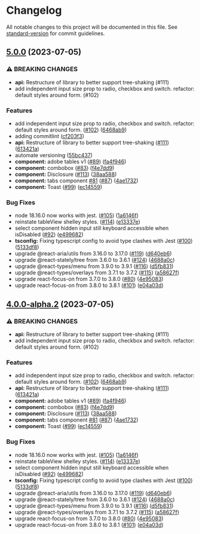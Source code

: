 # Changelog

All notable changes to this project will be documented in this file. See [standard-version](https://github.com/conventional-changelog/standard-version) for commit guidelines.

## [5.0.0](https://github.com/mokkapps/changelog-generator-demo/compare/v1.0.0-alpha.2...v5.0.0) (2023-07-05)


### ⚠ BREAKING CHANGES

* **api:** Restructure of library to better support tree-shaking (#111)
* add independent input size prop to  radio, checkbox and switch. refactor:  default styles around form.  (#102)

### Features

* add independent input size prop to  radio, checkbox and switch. refactor:  default styles around form.  ([#102](https://github.com/action-is-hope/shelley/issues/102)) ([6468ab9](https://github.com/mokkapps/changelog-generator-demo/commits/6468ab917f2476a4957a00599627052b378af894))
* adding commitlint ([cf203f3](https://github.com/mokkapps/changelog-generator-demo/commits/cf203f39f2528d9a576eb59f234565fcf36365dd))
* **api:** Restructure of library to better support tree-shaking ([#111](https://github.com/action-is-hope/shelley/issues/111)) ([613421a](https://github.com/mokkapps/changelog-generator-demo/commits/613421aedb079c09fc5c63593befa14fa5810318))
* automate versioning ([55bc437](https://github.com/mokkapps/changelog-generator-demo/commits/55bc437cd42933ac637804428f67934edbedee20))
* **component:** adobe tables v1 ([#89](https://github.com/action-is-hope/shelley/issues/89)) ([fa4f946](https://github.com/mokkapps/changelog-generator-demo/commits/fa4f9460b76dd05e079860cd4ac619b237eaf9b2))
* **component:** combobox ([#83](https://github.com/action-is-hope/shelley/issues/83)) ([f4e7dd9](https://github.com/mokkapps/changelog-generator-demo/commits/f4e7dd9e3543265ddf5f0fd4419a9ddfc9060963))
* **component:** Disclosure ([#113](https://github.com/action-is-hope/shelley/issues/113)) ([38aa588](https://github.com/mokkapps/changelog-generator-demo/commits/38aa588743380d1899e93ff9886d736b50bc7210))
* **component:** tabs component [#81](https://github.com/action-is-hope/shelley/issues/81) ([#87](https://github.com/action-is-hope/shelley/issues/87)) ([4ae1732](https://github.com/mokkapps/changelog-generator-demo/commits/4ae173212c396510d0316fe708cedc38eb7eb89b))
* **component:** Toast ([#99](https://github.com/action-is-hope/shelley/issues/99)) ([ec14559](https://github.com/mokkapps/changelog-generator-demo/commits/ec14559f41251824fd7f077b43c9286a118e9ccb))


### Bug Fixes

* node 18.16.0 now works with jest. ([#105](https://github.com/action-is-hope/shelley/issues/105)) ([1a6146f](https://github.com/mokkapps/changelog-generator-demo/commits/1a6146fcae2cfc305a5867e5128733855356a3be))
* reinstate tableView shelley styles. ([#114](https://github.com/action-is-hope/shelley/issues/114)) ([e13337e](https://github.com/mokkapps/changelog-generator-demo/commits/e13337ed57749a623becb4c5d1860f0f12275cd2))
* select component hidden input still keyboard accessible when isDisabled ([#92](https://github.com/action-is-hope/shelley/issues/92)) ([e499682](https://github.com/mokkapps/changelog-generator-demo/commits/e49968295812668ed265319c1435860d035592c1))
* **tsconfig:** Fixing typescript config to avoid type clashes with Jest ([#100](https://github.com/action-is-hope/shelley/issues/100)) ([5133df8](https://github.com/mokkapps/changelog-generator-demo/commits/5133df8c843791dc72df66476f880a1c9a8a5401))
* upgrade @react-aria/utils from 3.16.0 to 3.17.0 ([#119](https://github.com/action-is-hope/shelley/issues/119)) ([d640eb6](https://github.com/mokkapps/changelog-generator-demo/commits/d640eb63b41ff44420be39a239ae84576d6483c3))
* upgrade @react-stately/tree from 3.6.0 to 3.6.1 ([#124](https://github.com/action-is-hope/shelley/issues/124)) ([4688a0c](https://github.com/mokkapps/changelog-generator-demo/commits/4688a0c0f74d4523be9815c7848208bc40a33cf2))
* upgrade @react-types/menu from 3.9.0 to 3.9.1 ([#116](https://github.com/action-is-hope/shelley/issues/116)) ([d5fb831](https://github.com/mokkapps/changelog-generator-demo/commits/d5fb831f95a03a319577e4a85b53f39471c98e41))
* upgrade @react-types/overlays from 3.7.1 to 3.7.2 ([#115](https://github.com/action-is-hope/shelley/issues/115)) ([a58627f](https://github.com/mokkapps/changelog-generator-demo/commits/a58627fb244b43a9cfbb4e56977458f13020f4e8))
* upgrade react-focus-on from 3.7.0 to 3.8.0 ([#80](https://github.com/action-is-hope/shelley/issues/80)) ([4e95083](https://github.com/mokkapps/changelog-generator-demo/commits/4e95083e443d6ae7b6407906bddb822819a7910a))
* upgrade react-focus-on from 3.8.0 to 3.8.1 ([#101](https://github.com/action-is-hope/shelley/issues/101)) ([e04a03d](https://github.com/mokkapps/changelog-generator-demo/commits/e04a03d0adb072275677ae73ba6ba2bee6336425))

## [4.0.0-alpha.2](https://github.com/mokkapps/changelog-generator-demo/compare/v1.0.0-alpha.2...v4.0.0-alpha.2) (2023-07-05)


### ⚠ BREAKING CHANGES

* **api:** Restructure of library to better support tree-shaking (#111)
* add independent input size prop to  radio, checkbox and switch. refactor:  default styles around form.  (#102)

### Features

* add independent input size prop to  radio, checkbox and switch. refactor:  default styles around form.  ([#102](https://github.com/action-is-hope/shelley/issues/102)) ([6468ab9](https://github.com/mokkapps/changelog-generator-demo/commits/6468ab917f2476a4957a00599627052b378af894))
* **api:** Restructure of library to better support tree-shaking ([#111](https://github.com/action-is-hope/shelley/issues/111)) ([613421a](https://github.com/mokkapps/changelog-generator-demo/commits/613421aedb079c09fc5c63593befa14fa5810318))
* **component:** adobe tables v1 ([#89](https://github.com/action-is-hope/shelley/issues/89)) ([fa4f946](https://github.com/mokkapps/changelog-generator-demo/commits/fa4f9460b76dd05e079860cd4ac619b237eaf9b2))
* **component:** combobox ([#83](https://github.com/action-is-hope/shelley/issues/83)) ([f4e7dd9](https://github.com/mokkapps/changelog-generator-demo/commits/f4e7dd9e3543265ddf5f0fd4419a9ddfc9060963))
* **component:** Disclosure ([#113](https://github.com/action-is-hope/shelley/issues/113)) ([38aa588](https://github.com/mokkapps/changelog-generator-demo/commits/38aa588743380d1899e93ff9886d736b50bc7210))
* **component:** tabs component [#81](https://github.com/action-is-hope/shelley/issues/81) ([#87](https://github.com/action-is-hope/shelley/issues/87)) ([4ae1732](https://github.com/mokkapps/changelog-generator-demo/commits/4ae173212c396510d0316fe708cedc38eb7eb89b))
* **component:** Toast ([#99](https://github.com/action-is-hope/shelley/issues/99)) ([ec14559](https://github.com/mokkapps/changelog-generator-demo/commits/ec14559f41251824fd7f077b43c9286a118e9ccb))


### Bug Fixes

* node 18.16.0 now works with jest. ([#105](https://github.com/action-is-hope/shelley/issues/105)) ([1a6146f](https://github.com/mokkapps/changelog-generator-demo/commits/1a6146fcae2cfc305a5867e5128733855356a3be))
* reinstate tableView shelley styles. ([#114](https://github.com/action-is-hope/shelley/issues/114)) ([e13337e](https://github.com/mokkapps/changelog-generator-demo/commits/e13337ed57749a623becb4c5d1860f0f12275cd2))
* select component hidden input still keyboard accessible when isDisabled ([#92](https://github.com/action-is-hope/shelley/issues/92)) ([e499682](https://github.com/mokkapps/changelog-generator-demo/commits/e49968295812668ed265319c1435860d035592c1))
* **tsconfig:** Fixing typescript config to avoid type clashes with Jest ([#100](https://github.com/action-is-hope/shelley/issues/100)) ([5133df8](https://github.com/mokkapps/changelog-generator-demo/commits/5133df8c843791dc72df66476f880a1c9a8a5401))
* upgrade @react-aria/utils from 3.16.0 to 3.17.0 ([#119](https://github.com/action-is-hope/shelley/issues/119)) ([d640eb6](https://github.com/mokkapps/changelog-generator-demo/commits/d640eb63b41ff44420be39a239ae84576d6483c3))
* upgrade @react-stately/tree from 3.6.0 to 3.6.1 ([#124](https://github.com/action-is-hope/shelley/issues/124)) ([4688a0c](https://github.com/mokkapps/changelog-generator-demo/commits/4688a0c0f74d4523be9815c7848208bc40a33cf2))
* upgrade @react-types/menu from 3.9.0 to 3.9.1 ([#116](https://github.com/action-is-hope/shelley/issues/116)) ([d5fb831](https://github.com/mokkapps/changelog-generator-demo/commits/d5fb831f95a03a319577e4a85b53f39471c98e41))
* upgrade @react-types/overlays from 3.7.1 to 3.7.2 ([#115](https://github.com/action-is-hope/shelley/issues/115)) ([a58627f](https://github.com/mokkapps/changelog-generator-demo/commits/a58627fb244b43a9cfbb4e56977458f13020f4e8))
* upgrade react-focus-on from 3.7.0 to 3.8.0 ([#80](https://github.com/action-is-hope/shelley/issues/80)) ([4e95083](https://github.com/mokkapps/changelog-generator-demo/commits/4e95083e443d6ae7b6407906bddb822819a7910a))
* upgrade react-focus-on from 3.8.0 to 3.8.1 ([#101](https://github.com/action-is-hope/shelley/issues/101)) ([e04a03d](https://github.com/mokkapps/changelog-generator-demo/commits/e04a03d0adb072275677ae73ba6ba2bee6336425))
